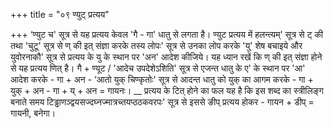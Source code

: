 +++
title = "०९ ण्युट् प्रत्यय"

+++
‘ण्युट च' सूत्र से यह प्रत्यय केवल 'गै - गा' धातु से लगता है।
ण्युट प्रत्यय में हलन्त्यम्' सूत्र से ट् की तथा 'चुटू' सूत्र से ण् की इत् संज्ञा करके तस्य लोपः' सूत्र से उनका लोप करके 'यु' शेष बचाइये और युवोरनाकौ' सूत्र से प्रत्यय के यु के स्थान पर 'अन' आदेश कीजिये।
यह ध्यान रखें कि ण् की इत् संज्ञा होने से यह प्रत्यय णित् है।
गै + ण्यूट / 'आदेच उपदेशेऽशिति' सूत्र से एजन्त धातु के ए' के स्थान पर 'आ' आदेश करके - गा + अन - ‘आतो युक् चिण्कृतोः' सूत्र से आदन्त धातु को युक्
का आगम करके - गा + युक् + अन - गा + य् + अन = गायनः।
__ प्रत्यय के टित् होने का फल यह है कि इस शब्द का स्त्रीलिङ्ग बनाते समय टिड्ढाणञ्द्वयसज्दघ्नज्मात्रच्तयप्ठठकवरपः' सूत्र से इससे ङीप् प्रत्यय होकर - गायन + डीप् = गायनी, बनेगा।